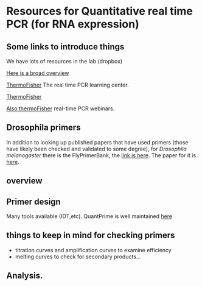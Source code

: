 # Resources for Quantitative real time PCR (for RNA expression) 
## Some links to introduce things

We have lots of resources in the lab (dropbox)

[Here is a broad overview](http://www.vetmed.ucdavis.edu/vme/taqmanservice/pdfs/Introduction_to_Real_Time_PCR.pdf)

[ThermoFisher](https://www.thermofisher.com/ca/en/home/life-science/pcr/real-time-pcr/real-time-pcr-learning-center.html) The real time PCR learning center.

[ThermoFisher](https://www.thermofisher.com/ca/en/home/life-science/pcr/real-time-pcr/qpcr-education/what-can-you-do-with-qpcr/introduction-to-gene-expression.html)

[Also thermoFisher](https://www.thermofisher.com/us/en/home/life-science/pcr/real-time-pcr/real-time-pcr-webinars.html) real-time PCR webinars.

## Drosophila primers
 
 In addition to looking up published papers that have used primers (those have likely been checked and validated to some degree), for *Drosophila melanogaster* there is the FlyPrimerBank, the [link is here](https://fgr.hms.harvard.edu/flyprimerbank-documentation). The paper for it is [here](http://www.g3journal.org/content/3/9/1607).
 
 
 ## overview
 
 ## Primer design
 Many tools available (IDT,etc). QuantPrime is well maintained [here](http://quantprime.mpimp-golm.mpg.de/)
 
 ## things to keep in mind for checking primers
 - titration curves and amplification curves to examine efficiency
 - melting curves to check for secondary products...
 
 ## Analysis.
